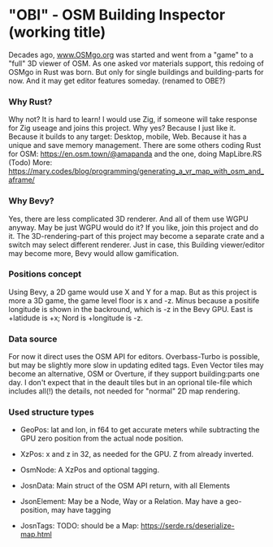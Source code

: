 # "OBI" - OSM Building Inspector (working title)

Decades ago, www.OSMgo.org was started and went from a "game" to a "full" 3D viewer of OSM.
As one asked vor materials support, this redoing of OSMgo in Rust was born.
But only for single buildings and building-parts for now.
And it may get editor features someday. (renamed to OBE?)

### Why Rust?
Why not? It is hard to learn! I would use Zig, if someone will take response for Zig useage and joins this project.
Why yes? Because I just like it. Because it builds to any target: Desktop, mobile, Web. Because it has a unique and save memory management.
There are some others coding Rust for OSM: https://en.osm.town/@amapanda and the one, doing MapLibre.RS (Todo)
More: https://mary.codes/blog/programming/generating_a_vr_map_with_osm_and_aframe/

### Why Bevy?
Yes, there are less complicated 3D renderer. And all of them use WGPU anyway. May be just WGPU would do it? If you like, join this project and do it.
The 3D-rendering-part of this project may become a separate crate and a switch may select different renderer.
Just in case, this Building viewer/editor may become more, Bevy would allow gamification.

### Positions concept
Using Bevy, a 2D game would use X and Y for a map. But as this project is more a 3D game, the game level floor is x and -z. Minus because a positife longitude is shown in the backround, which is -z in the Bevy GPU. East is +latidude is +x; Nord is +longitude is -z.

### Data source
For now it direct uses the OSM API for editors. Overbass-Turbo is possible, but may be slightly more slow in updating edited tags.
Even Vector tiles may become an alternative, OSM or Overture, if they support building:parts one day. I don't expect that in the deault tiles but in an oprional tile-file which includes all(!) the details, not needed for "normal" 2D map rendering.

### Used structure types
* GeoPos: lat and lon, in f64 to get accurate meters while subtracting the GPU zero position from the actual node position.
* XzPos: x and z in 32, as needed for the GPU. Z from  already inverted.

* OsmNode: A XzPos and optional tagging.

* JosnData: Main struct of the OSM API return, with all Elements
* JsonElement: May be a Node, Way or a Relation. May have a geo-position, may have tagging
* JosnTags: TODO: should be a Map:  https://serde.rs/deserialize-map.html
